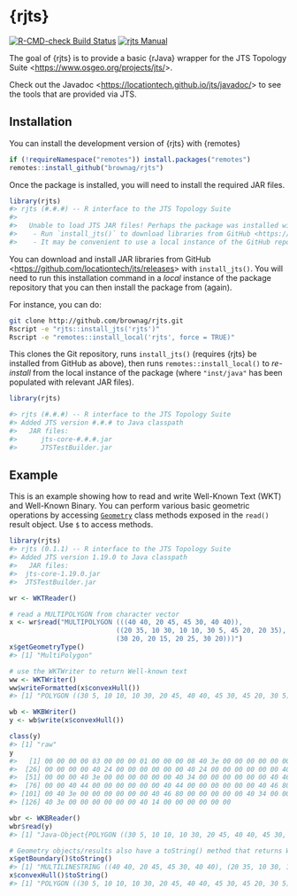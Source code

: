
<!-- README.md is generated from README.Rmd. Please edit that file -->

# {rjts}

<!-- badges: start -->

[![R-CMD-check Build
Status](https://github.com/brownag/rjts/workflows/R-CMD-check/badge.svg)](https://github.com/brownag/rjts/actions)
[![rjts
Manual](https://img.shields.io/badge/docs-HTML-informational)](https://humus.rocks/rjts/)
<!-- badges: end -->

The goal of {rjts} is to provide a basic {rJava} wrapper for the JTS
Topology Suite \<<https://www.osgeo.org/projects/jts/>\>.

Check out the Javadoc \<<https://locationtech.github.io/jts/javadoc/>\>
to see the tools that are provided via JTS.

## Installation

You can install the development version of {rjts} with {remotes}

``` r
if (!requireNamespace("remotes")) install.packages("remotes")
remotes::install_github("brownag/rjts")
```

Once the package is installed, you will need to install the required JAR
files.

``` r
library(rjts)
#> rjts (#.#.#) -- R interface to the JTS Topology Suite
#> 
#>   Unable to load JTS JAR files! Perhaps the package was installed with an empty 'inst/java' directory?
#>    - Run `install_jts()` to download libraries from GitHub <https://github.com/locationtech/jts/releases>. Then, re-install the package. 
#>    - It may be convenient to use a local instance of the GitHub repository to install from. See instructions at <https://humus.rocks/rjts/>
```

You can download and install JAR libraries from GitHub
\<<https://github.com/locationtech/jts/releases>\> with `install_jts()`.
You will need to run this installation command in a *local* instance of
the package repository that you can then install the package from
(again).

For instance, you can do:

``` sh
git clone http://github.com/brownag/rjts.git
Rscript -e "rjts::install_jts('rjts')"
Rscript -e "remotes::install_local('rjts', force = TRUE)"
```

This clones the Git repository, runs `install_jts()` (requires {rjts} be
installed from GitHub as above), then runs `remotes::install_local()` to
*re-install* from the local instance of the package (where `"inst/java"`
has been populated with relevant JAR files).

``` r
library(rjts)

#> rjts (#.#.#) -- R interface to the JTS Topology Suite
#> Added JTS version #.#.# to Java classpath
#>   JAR files:
#>      jts-core-#.#.#.jar
#>      JTSTestBuilder.jar
```

## Example

This is an example showing how to read and write Well-Known Text (WKT)
and Well-Known Binary. You can perform various basic geometric
operations by accessing
[`Geometry`](https://locationtech.github.io/jts/javadoc/org/locationtech/jts/geom/Geometry.html)
class methods exposed in the `read()` result object. Use `$` to access
methods.

``` r
library(rjts)
#> rjts (0.1.1) -- R interface to the JTS Topology Suite
#> Added JTS version 1.19.0 to Java classpath
#>   JAR files:
#>  jts-core-1.19.0.jar
#>  JTSTestBuilder.jar

wr <- WKTReader()

# read a MULTIPOLYGON from character vector
x <- wr$read("MULTIPOLYGON (((40 40, 20 45, 45 30, 40 40)),
                           ((20 35, 10 30, 10 10, 30 5, 45 20, 20 35),
                           (30 20, 20 15, 20 25, 30 20)))")
x$getGeometryType()
#> [1] "MultiPolygon"

# use the WKTWriter to return Well-known text
ww <- WKTWriter()
ww$writeFormatted(x$convexHull())
#> [1] "POLYGON ((30 5, 10 10, 10 30, 20 45, 40 40, 45 30, 45 20, 30 5))"

wb <- WKBWriter()
y <- wb$write(x$convexHull())

class(y)
#> [1] "raw"
y
#>   [1] 00 00 00 00 03 00 00 00 01 00 00 00 08 40 3e 00 00 00 00 00 00 40 14 00 00
#>  [26] 00 00 00 00 40 24 00 00 00 00 00 00 40 24 00 00 00 00 00 00 40 24 00 00 00
#>  [51] 00 00 00 40 3e 00 00 00 00 00 00 40 34 00 00 00 00 00 00 40 46 80 00 00 00
#>  [76] 00 00 40 44 00 00 00 00 00 00 40 44 00 00 00 00 00 00 40 46 80 00 00 00 00
#> [101] 00 40 3e 00 00 00 00 00 00 40 46 80 00 00 00 00 00 40 34 00 00 00 00 00 00
#> [126] 40 3e 00 00 00 00 00 00 40 14 00 00 00 00 00 00

wbr <- WKBReader()
wbr$read(y)
#> [1] "Java-Object{POLYGON ((30 5, 10 10, 10 30, 20 45, 40 40, 45 30, 45 20, 30 5))}"

# Geometry objects/results also have a toString() method that returns WKT
x$getBoundary()$toString()
#> [1] "MULTILINESTRING ((40 40, 20 45, 45 30, 40 40), (20 35, 10 30, 10 10, 30 5, 45 20, 20 35), (30 20, 20 15, 20 25, 30 20))"
x$convexHull()$toString()
#> [1] "POLYGON ((30 5, 10 10, 10 30, 20 45, 40 40, 45 30, 45 20, 30 5))"
```
